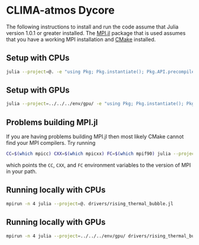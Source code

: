 # CLIMA-atmos Dycore

The following instructions to install and run the code assume that Julia
version 1.0.1 or greater installed.  The [MPI.jl][0] package that is used
assumes that you have a working MPI installation and [CMake][1] installed.

## Setup with CPUs

```bash
julia --project=@. -e "using Pkg; Pkg.instantiate(); Pkg.API.precompile()"
```

## Setup with GPUs

```bash
julia --project=../../../env/gpu/ -e "using Pkg; Pkg.instantiate(); Pkg.API.precompile()"
```

## Problems building MPI.jl

If you are having problems building MPI.jl then most likely CMake cannot find
your MPI compilers.  Try running

```bash
CC=$(which mpicc) CXX=$(which mpicxx) FC=$(which mpif90) julia --project=@. -e "using Pkg; Pkg.build(\"MPI\")"
```

which points the `CC`, `CXX`, and `FC` environment variables to the version of
MPI in your path.

## Running locally with CPUs

```bash
mpirun -n 4 julia --project=@. drivers/rising_thermal_bubble.jl
```

## Running locally with GPUs

```bash
mpirun -n 4 julia --project=../../../env/gpu/ drivers/rising_thermal_bubble.jl
```

[0]: https://github.com/JuliaParallel/MPI.jl
[1]: https://cmake.org
